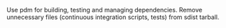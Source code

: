 Use pdm for building, testing and managing dependencies. Remove unnecessary files (continuous integration scripts, tests) from sdist tarball.